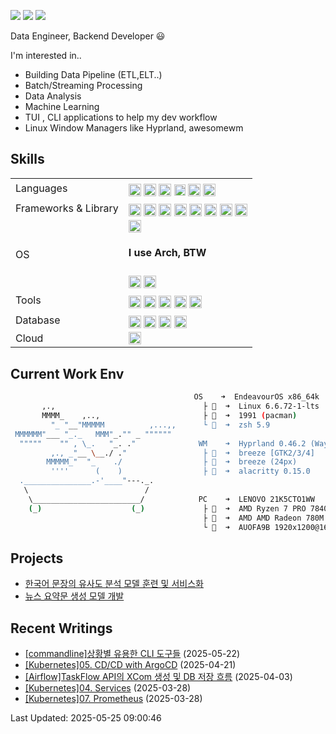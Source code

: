 <!--
- [머신러닝을 활용한 사회초년생의 이직의도 예측](https://github.com/yjinheon/project-turnover-behavior)
- [Deep Autoencoder을 활용한 플레이리스트 기반 추천시스템 구현](https://github.com/yjinheon/melon-autoencoder)
- Recommender System
- Decision Science
- Consumer Psychology

-->

<a href="https://yjinheon.netlify.app/" target="_blank"><img src="https://img.shields.io/badge/Netlify-00C7B7?style=flat_square&logo=netlify&logoColor=white"/></a>
<a href="mailto:yjinheon@gmail.com" target="_blank"><img src="https://img.shields.io/badge/yjinheon@gmail.com-EA4335?style=flat-square&logo=Gmail&logoColor=white"/></a>
<a href="https://www.linkedin.com/in/jin-heon-yoon-583842178/" target="_blank"><img src="https://img.shields.io/badge/JinheonYoon-0A66C2?style=flat-square&logo=Linkedin&logoColor=white"/></a> 



Data Engineer, Backend Developer :smiley:

I'm interested in..

- Building Data Pipeline (ETL,ELT..)
- Batch/Streaming Processing
- Data Analysis
- Machine Learning
- TUI , CLI applications to help my dev workflow
- Linux Window Managers like Hyprland, awesomewm

## Skills

<table>
<tr>
   <td> Languages
  </td>
   <td>
    <img src="https://img.shields.io/badge/Python-3776AB?style=for-the-badge&logo=python&logoColor=ffdd54" height="20" align="middle"></a>
    <img src="https://img.shields.io/badge/Java-ED8B00?style=for-the-badge&logo=openjdk&logoColor=white" height="20" align="middle"/></a>
    <img src="https://img.shields.io/badge/JavaScript-323330?style=for-the-badge&logo=javascript&logoColor=yellow" height="20" align="middle"/></a>
    <img src="https://img.shields.io/badge/bash_script-%23121011.svg?style=for-the-badge&logo=gnu-bash&logoColor=white" height="18" align="middle"/></a>
    <img src="https://img.shields.io/badge/R-276DC3?style=for-the-badge&logo=r&logoColor=white" height="20" align="middle"></a>
    <img src="https://img.shields.io/badge/-SQL-000?style=for-the-badge&logo=MySQL&logoColor=4479A1" height="20" align="middle"></a>
  </td>
</tr>
<tr>
   <td> Frameworks & Library
  </td>
   <td>
    <img src="https://img.shields.io/badge/Airflow-017CEE?style=for-the-badge&logo=Apache%20Airflow&logoColor=white" height="20" align="middle"></a>
    <img src="https://img.shields.io/badge/Apache_Kafka-231F20?style=for-the-badge&logo=apache-kafka&logoColor=white" height="20" align="middle"></a>
    <img src="https://img.shields.io/badge/Spring_Boot-6DB33F?style=for-the-badge&logo=spring-boot&logoColor=white" height="20" align="middle"></a>
    <img src="https://img.shields.io/badge/fastapi-109989?style=for-the-badge&logo=FastAPI&logoColor=white" height="20" align="middle"></a>
    <img src="https://img.shields.io/badge/Apache_Spark-FFFFFF?style=for-the-badge&logo=apachespark&logoColor=#E35A16" height="20" align="middle"></a>
    <img src="https://img.shields.io/badge/PyTorch-EE4C2C?style=for-the-badge&logo=PyTorch&logoColor=white" height="20" align="middle"></a>
    <img src="https://img.shields.io/badge/scikit_learn-F7931E?style=for-the-badge&logo=scikit-learn&logoColor=white" height="20" align="middle"></a>
    <img src="https://img.shields.io/badge/Vue%20js-35495E?style=for-the-badge&logo=vuedotjs&logoColor=4FC08D" height="20" align="middle"></a>
  </td>
</tr>
<tr>
   <td> OS
  </td>
   <td>
   <img src="https://img.shields.io/badge/Arch_Linux-1793D1?style=for-the-badge&logo=arch-linux&logoColor=white" height="20" align="middle"></a>
     <h4>I use Arch, BTW </h4>
   <img src="https://img.shields.io/badge/NixOS-5277C3?style=for-the-badge&logo=nixos&logoColor=white" height="20" align="middle"></a>
   <img src="https://img.shields.io/badge/Windows-0078D6?style=for-the-badge&logo=windows&logoColor=white" height="20" align="middle"></a>
  </td>
</tr>
<tr>
   <td> Tools
  </td>
   <td>
   <img src="https://img.shields.io/badge/NeoVim-%2357A143.svg?&style=for-the-badge&logo=neovim&logoColor=white" height="20" align="middle"></a>
   <img src="https://img.shields.io/badge/IntelliJ_IDEA-000000.svg?style=for-the-badge&logo=intellij-idea&logoColor=white" height="20" align="middle"></a>
   <img src="https://img.shields.io/badge/dbeaver-382923?style=for-the-badge&logo=dbeaver&logoColor=white" height="20" align="middle"></a>
   <img src="https://img.shields.io/badge/Weights_&_Biases-FFBE00?style=for-the-badge&logo=WeightsAndBiases&logoColor=white" height="20" align="middle"></a>
   <img src="https://img.shields.io/badge/RStudio-75AADB?style=for-the-badge&logo=RStudio&logoColor=white" height="20" align="middle"></a>
  </td>
</tr>
</tr>
<tr>
  <td> Database
  </td>
   <td>
   <img src="https://img.shields.io/badge/PostgreSQL-316192?style=flat-square&logo=postgresql&logoColor=white" height="20" align="middle"/></a>
<img src="https://img.shields.io/badge/MongoDB-4EA94B?style=for-the-badge&logo=mongodb&logoColor=white" height="20" align="middle"/></a>
<img src="https://img.shields.io/badge/Oracle-F80000?style=for-the-badge&logo=Oracle&logoColor=white" height="20" align="middle"/></a>
<img src="https://img.shields.io/badge/Elastic_Search-005571?style=for-the-badge&logo=elasticsearch&logoColor=white" height="20" align="middle"/></a>
  </td>
</tr>
<tr>
  <td> Cloud
  </td>
   <td>
<img src="https://img.shields.io/badge/Amazon_AWS-FF9900?style=for-the-badge&logo=amazonaws&logoColor=white" height="20" align="middle"></a>
  </td>
</tr>
</table>

<!-- <img src="https://img.shields.io/badge/TensorFlow-FF6F00?style=for-the-badge&logo=TensorFlow&logoColor=white" height="20" align="middle"></a>
<img src="https://img.shields.io/badge/Selenium-43B02A?style=for-the-badge&logo=Selenium&logoColor=white" height="20" align="middle"></a> <br />
<img src="https://img.shields.io/badge/SciPy-654FF0?style=for-the-badge&logo=SciPy&logoColor=white" height="20" align="middle"></a>
<img src="https://img.shields.io/badge/Flask-000000?style=for-the-badge&logo=flask&logoColor=white" height="20" align="middle"></a>
<img src="https://img.shields.io/badge/Visual_Studio_Code-0078D4?style=for-the-badge&logo=visual%20studio%20code&logoColor=white" height="20" align="middle"></a>
<img src="https://img.shields.io/badge/Ubuntu-E95420?style=for-the-badge&logo=ubuntu&logoColor=white" height="20" align="middle"></a>

-->

## Current Work Env

```bash
                                         OS    ➜  EndeavourOS x86_64k
       ,.,                                 ├   ➜  Linux 6.6.72-1-lts
       MMMM_    ,..,                       ├ 󰏖  ➜  1991 (pacman)
         "_ "__"MMMMM          ,...,,      └   ➜  zsh 5.9
 MMMMMM"___ "_._   MMM"_."" _ """"""
  """""    "" , \_.   "_. ."              WM    ➜  Hyprland 0.46.2 (Wayland)
         ,., _"__ \__./ ."                 ├ 󰀻  ➜  breeze [GTK2/3/4]
        MMMMM_"  "_    ./                  ├   ➜  breeze (24px)
         ''''      (    )                  ├   ➜  alacritty 0.15.0
  ._______________.-'____"---._.
   \                          /
    \________________________/            PC    ➜  LENOVO 21K5CTO1WW
    (_)                    (_)             ├   ➜  AMD Ryzen 7 PRO 7840U w/ Radeon 780M Graphics (8) 
                                           ├ 󰢮  ➜  AMD AMD Radeon 780M @  GHz
                                           └   ➜  AUOFA9B 1920x1200@161.951Hz

```

## Projects

- [한국어 문장의 유사도 분석 모델 훈련 및 서비스화](https://github.com/yjinheon/NLU_STS)
- [뉴스 요약문 생성 모델 개발](https://github.com/seawavve/NLG_summarization)

## Recent Writings 
 - [[commandline]상황별 유용한 CLI 도구들](https://yjinheon.netlify.app/posts/02de/cli-tools/de-tui-tools/) (2025-05-22)
 - [[Kubernetes]05. CD/CD with ArgoCD](https://yjinheon.netlify.app/posts/05system/k8s/k8s_05_cicd/) (2025-04-21)
 - [[Airflow]TaskFlow API의 XCom 생성 및 DB 저장 흐름](https://yjinheon.netlify.app/posts/02de/airflow/de-airflow-04_taskflow_xcom/) (2025-04-03)
 - [[Kubernetes]04. Services](https://yjinheon.netlify.app/posts/05system/k8s/k8s_04_services/) (2025-03-28)
 - [[Kubernetes]07. Prometheus](https://yjinheon.netlify.app/posts/05system/k8s/k8s_07_prometheus/) (2025-03-28)

 Last Updated: 2025-05-25 09:00:46